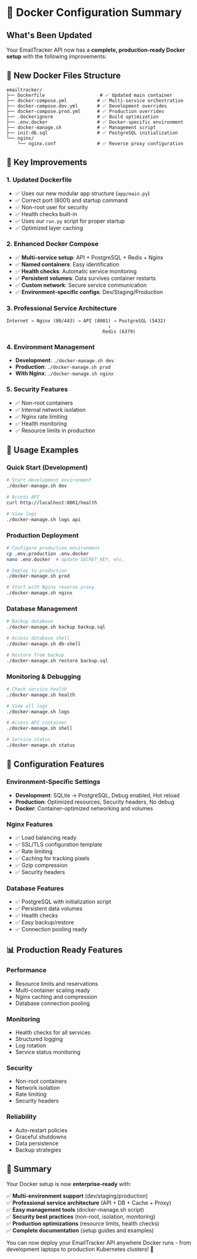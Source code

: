 # 🐳 Docker Configuration Summary

## What's Been Updated

Your EmailTracker API now has a **complete, production-ready Docker setup** with the following improvements:

## 📁 New Docker Files Structure

```
emailtracker/
├── Dockerfile                    # ✅ Updated main container
├── docker-compose.yml           # ✅ Multi-service orchestration
├── docker-compose.dev.yml       # ✅ Development overrides
├── docker-compose.prod.yml      # ✅ Production overrides
├── .dockerignore                # ✅ Build optimization
├── .env.docker                  # ✅ Docker-specific environment
├── docker-manage.sh             # ✅ Management script
├── init-db.sql                  # ✅ PostgreSQL initialization
└── nginx/
    └── nginx.conf               # ✅ Reverse proxy configuration
```

## 🚀 Key Improvements

### 1. **Updated Dockerfile**
- ✅ Uses our new modular app structure (`app/main.py`)
- ✅ Correct port (8001) and startup command
- ✅ Non-root user for security
- ✅ Health checks built-in
- ✅ Uses our `run.py` script for proper startup
- ✅ Optimized layer caching

### 2. **Enhanced Docker Compose**
- ✅ **Multi-service setup**: API + PostgreSQL + Redis + Nginx
- ✅ **Named containers**: Easy identification
- ✅ **Health checks**: Automatic service monitoring
- ✅ **Persistent volumes**: Data survives container restarts
- ✅ **Custom network**: Secure service communication
- ✅ **Environment-specific configs**: Dev/Staging/Production

### 3. **Professional Service Architecture**
```
Internet → Nginx (80/443) → API (8001) → PostgreSQL (5432)
                                     ↓
                                   Redis (6379)
```

### 4. **Environment Management**
- **Development**: `./docker-manage.sh dev`
- **Production**: `./docker-manage.sh prod`
- **With Nginx**: `./docker-manage.sh nginx`

### 5. **Security Features**
- ✅ Non-root containers
- ✅ Internal network isolation
- ✅ Nginx rate limiting
- ✅ Health monitoring
- ✅ Resource limits in production

## 🎯 Usage Examples

### Quick Start (Development)
```bash
# Start development environment
./docker-manage.sh dev

# Access API
curl http://localhost:8001/health

# View logs
./docker-manage.sh logs api
```

### Production Deployment
```bash
# Configure production environment
cp .env.production .env.docker
nano .env.docker  # Update SECRET_KEY, etc.

# Deploy to production
./docker-manage.sh prod

# Start with Nginx reverse proxy
./docker-manage.sh nginx
```

### Database Management
```bash
# Backup database
./docker-manage.sh backup backup.sql

# Access database shell
./docker-manage.sh db-shell

# Restore from backup
./docker-manage.sh restore backup.sql
```

### Monitoring & Debugging
```bash
# Check service health
./docker-manage.sh health

# View all logs
./docker-manage.sh logs

# Access API container
./docker-manage.sh shell

# Service status
./docker-manage.sh status
```

## 🔧 Configuration Features

### Environment-Specific Settings
- **Development**: SQLite → PostgreSQL, Debug enabled, Hot reload
- **Production**: Optimized resources, Security headers, No debug
- **Docker**: Container-optimized networking and volumes

### Nginx Features
- ✅ Load balancing ready
- ✅ SSL/TLS configuration template
- ✅ Rate limiting
- ✅ Caching for tracking pixels
- ✅ Gzip compression
- ✅ Security headers

### Database Features
- ✅ PostgreSQL with initialization script
- ✅ Persistent data volumes
- ✅ Health checks
- ✅ Easy backup/restore
- ✅ Connection pooling ready

## 📊 Production Ready Features

### Performance
- Resource limits and reservations
- Multi-container scaling ready
- Nginx caching and compression
- Database connection pooling

### Monitoring
- Health checks for all services
- Structured logging
- Log rotation
- Service status monitoring

### Security
- Non-root containers
- Network isolation
- Rate limiting
- Security headers

### Reliability
- Auto-restart policies
- Graceful shutdowns
- Data persistence
- Backup strategies

## 🎉 Summary

Your Docker setup is now **enterprise-ready** with:

✅ **Multi-environment support** (dev/staging/production)  
✅ **Professional service architecture** (API + DB + Cache + Proxy)  
✅ **Easy management tools** (docker-manage.sh script)  
✅ **Security best practices** (non-root, isolation, monitoring)  
✅ **Production optimizations** (resource limits, health checks)  
✅ **Complete documentation** (setup guides and examples)  

You can now deploy your EmailTracker API anywhere Docker runs - from development laptops to production Kubernetes clusters! 🚀
